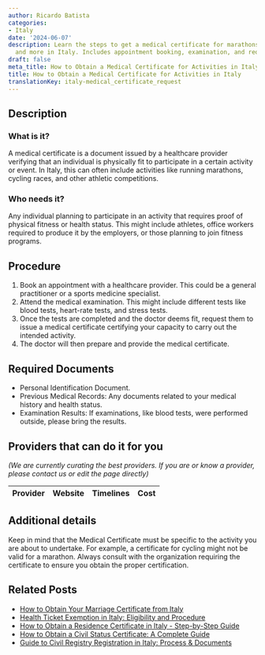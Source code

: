 ```yaml
---
author: Ricardo Batista
categories:
- Italy
date: '2024-06-07'
description: Learn the steps to get a medical certificate for marathons, cycling races
  and more in Italy. Includes appointment booking, examination, and required documents.
draft: false
meta_title: How to Obtain a Medical Certificate for Activities in Italy
title: How to Obtain a Medical Certificate for Activities in Italy
translationKey: italy-medical_certificate_request
---
```


## Description
### What is it?
A medical certificate is a document issued by a healthcare provider verifying that an individual is physically fit to participate in a certain activity or event. In Italy, this can often include activities like running marathons, cycling races, and other athletic competitions.

### Who needs it?
Any individual planning to participate in an activity that requires proof of physical fitness or health status. This might include athletes, office workers required to produce it by the employers, or those planning to join fitness programs.

## Procedure
1. Book an appointment with a healthcare provider. This could be a general practitioner or a sports medicine specialist.
2. Attend the medical examination. This might include different tests like blood tests, heart-rate tests, and stress tests.
3. Once the tests are completed and the doctor deems fit, request them to issue a medical certificate certifying your capacity to carry out the intended activity. 
4. The doctor will then prepare and provide the medical certificate.

## Required Documents
- Personal Identification Document.
- Previous Medical Records: Any documents related to your medical history and health status.
- Examination Results: If examinations, like blood tests, were performed outside, please bring the results.

## Providers that can do it for you

_(We are currently curating the best providers. If you are or know a provider, please contact us or edit the page directly)_

| Provider        |     Website     |     Timelines    |       Cost      |
| --------------- | --------------- |  :-------------: | :-------------: |

## Additional details
Keep in mind that the Medical Certificate must be specific to the activity you are about to undertake. For example, a certificate for cycling might not be valid for a marathon. Always consult with the organization requiring the certificate to ensure you obtain the proper certification.


## Related Posts

- [How to Obtain Your Marriage Certificate from Italy](https://tramitit.com/guides/italy/marriage_certificate_request/)
- [Health Ticket Exemption in Italy: Eligibility and Procedure](https://tramitit.com/guides/italy/health_ticket_exemption_request/)
- [How to Obtain a Residence Certificate in Italy - Step-by-Step Guide](https://tramitit.com/guides/italy/residence_certificate_request/)
- [How to Obtain a Civil Status Certificate: A Complete Guide](https://tramitit.com/guides/italy/civil_status_certificate/)
- [Guide to Civil Registry Registration in Italy: Process & Documents](https://tramitit.com/guides/italy/registration_in_the_civil_registry/)